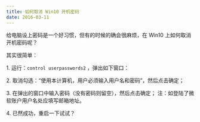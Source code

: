 ```yaml
---
title: 如何取消 Win10 开机密码
date: 2016-03-11
---
```



给电脑设上密码是一个好习惯，但有的时候的确会很麻烦，在 Win10 上如何取消开机密码呢？

其实很简单：

1\. 运行：`control userpasswords2` ，弹出如下窗口：

<!-- ![](./1.png) -->

2\. 取消勾选：“使用本计算机，用户必须输入用户名和密码”，然后点击确定；

<!-- ![](./2.png) -->

3\. 在弹出的窗口中输入密码（没有密码则留空），然后点击确定； 注：如登陆了微软账户用户名处应填写邮箱地址。

<!-- ![](./3.png) -->

4\. 已然成功，重启一下试试？